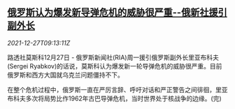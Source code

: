 <!--1640597462000-->
[俄罗斯认为爆发新导弹危机的威胁很严重--俄新社援引副外长](https://cn.reuters.com/article/russia-comments-missile-crisis-1227-mon-idCNKBS2J60GC)
------

<div><i>2021-12-27T09:13:11Z</i></div><p>路透社莫斯科12月27日 - 俄罗斯新闻社(RIA)周一援引俄罗斯副外长里亚布科夫(Sergei Ryabkov)的话说，莫斯科认为爆发新一轮导弹危机的威胁很严重。目前俄罗斯和西方大国就乌克兰问题僵持不下。</p><p>在整个危机过程中，俄罗斯一直在严厉言辞、呼吁对话和严正警告之间徘徊，里亚布科夫多次将局势比作1962年古巴导弹危机，当时世界处于核战争的边缘。(完)</p>

